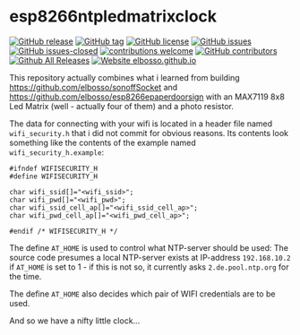 # esp8266ntpledmatrixclock

<!---
[![start with why](https://img.shields.io/badge/start%20with-why%3F-brightgreen.svg?style=flat)](http://www.ted.com/talks/simon_sinek_how_great_leaders_inspire_action)
--->
[![GitHub release](https://img.shields.io/github/release/elbosso/esp8266ntpledmatrixclock/all.svg?maxAge=1)](https://GitHub.com/elbosso/esp8266ntpledmatrixclock/releases/)
[![GitHub tag](https://img.shields.io/github/tag/elbosso/esp8266ntpledmatrixclock.svg)](https://GitHub.com/elbosso/esp8266ntpledmatrixclock/tags/)
[![GitHub license](https://img.shields.io/github/license/elbosso/esp8266ntpledmatrixclock.svg)](https://github.com/elbosso/esp8266ntpledmatrixclock/blob/master/LICENSE)
[![GitHub issues](https://img.shields.io/github/issues/elbosso/esp8266ntpledmatrixclock.svg)](https://GitHub.com/elbosso/esp8266ntpledmatrixclock/issues/)
[![GitHub issues-closed](https://img.shields.io/github/issues-closed/elbosso/esp8266ntpledmatrixclock.svg)](https://GitHub.com/elbosso/esp8266ntpledmatrixclock/issues?q=is%3Aissue+is%3Aclosed)
[![contributions welcome](https://img.shields.io/badge/contributions-welcome-brightgreen.svg?style=flat)](https://github.com/elbosso/esp8266ntpledmatrixclock/issues)
[![GitHub contributors](https://img.shields.io/github/contributors/elbosso/esp8266ntpledmatrixclock.svg)](https://GitHub.com/elbosso/esp8266ntpledmatrixclock/graphs/contributors/)
[![Github All Releases](https://img.shields.io/github/downloads/elbosso/esp8266ntpledmatrixclock/total.svg)](https://github.com/elbosso/esp8266ntpledmatrixclock)
[![Website elbosso.github.io](https://img.shields.io/website-up-down-green-red/https/elbosso.github.io.svg)](https://elbosso.github.io/)

This repository actually combines what i learned from building
https://github.com/elbosso/sonoffSocket
and 
https://github.com/elbosso/esp8266epaperdoorsign
with an MAX7119 8x8 Led Matrix (well - actually four of them) and
a photo resistor.

The data for connecting with your wifi is located in a header file named `wifi_security.h` that i did
not commit for obvious reasons. Its contents look something like the contents of the example named
`wifi_security_h.example`:

```
#ifndef WIFISECURITY_H
#define WIFISECURITY_H

char wifi_ssid[]="<wifi_ssid>";
char wifi_pwd[]="<wifi_pwd>";
char wifi_ssid_cell_ap[]="<wifi_ssid_cell_ap>";
char wifi_pwd_cell_ap[]="<wifi_pwd_cell_ap>";

#endif /* WIFISECURITY_H */
```

The define `AT_HOME` is used to control what NTP-server should be used: The source code presumes a local NTP-server 
exists at IP-address `192.168.10.2` if
`AT_HOME` is set to 1 - if this is not so, it currently asks `2.de.pool.ntp.org` for the time.

The define `AT_HOME` also decides which pair of WIFI credentials are to be used.

And so we have a nifty little clock...
